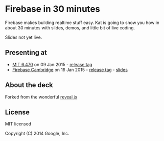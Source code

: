 # Firebase in 30 minutes

Firebase makes building realtime stuff easy. Kat is going to show you how in about 30 minutes with slides, demos, and 
little bit of live coding.

Slides not yet live.

## Presenting at
- [MIT 6.470](http://6.470.scripts.mit.edu/2015/) on 09 Jan 2015 - [release tag](https://github.com/katfang/firebase-in-30-minutes/releases/tag/2015-mit6470) 
- [Firebase Cambridge](http://www.meetup.com/Firebase-Cambridge/) on 19 Jan 2015 - [release tag](https://github.com/katfang/firebase-in-30-minutes/releases/tag/security-v1) - [slides](https://katfang.com/presos/2015/security/)

## About the deck

Forked from the wonderful [reveal.js](https://github.com/hakimel/reveal.js)

## License

MIT licensed

Copyright (C) 2014 Google, Inc.
